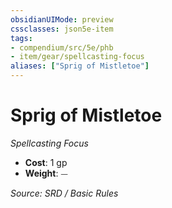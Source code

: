 ```yaml
---
obsidianUIMode: preview
cssclasses: json5e-item
tags:
- compendium/src/5e/phb
- item/gear/spellcasting-focus
aliases: ["Sprig of Mistletoe"]
---
```

# Sprig of Mistletoe
*Spellcasting Focus*  

- **Cost**: 1 gp
- **Weight**: ⏤

*Source: SRD / Basic Rules*
